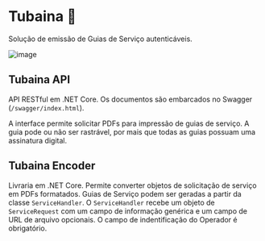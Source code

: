 # Tubaina 🏺

Solução de emissão de Guias de Serviço autenticáveis.

![image](https://user-images.githubusercontent.com/46321360/189458010-f6c25239-1bd3-40c1-a3f3-783a973b6046.png)

## Tubaina API
API RESTful em .NET Core. Os documentos são embarcados no Swagger (`/swagger/index.html`).

A interface permite solicitar PDFs para impressão de guias de serviço. A guia pode ou não ser rastrável, por mais que todas as guias possuam uma assinatura digital.

## Tubaina Encoder
Livraria em .NET Core. Permite converter objetos de solicitação de serviço em PDFs formatados.
Guias de Serviço podem ser geradas a partir da classe `ServiceHandler`. O `ServiceHandler` recebe um objeto de `ServiceRequest` com um campo de informação genérica e um campo de URL de arquivo opcionais. O campo de indentificação do Operador é obrigatório.
